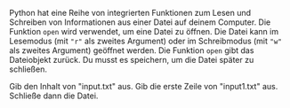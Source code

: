 Python hat eine Reihe von
integrierten Funktionen zum
Lesen und Schreiben von
Informationen aus einer Datei
auf deinem Computer.
Die Funktion `open` wird verwendet,
um eine Datei zu öffnen. Die Datei
kann im Lesemodus (mit `"r"` als zweites
Argument) oder im Schreibmodus
(mit `"w"` als zweites Argument) geöffnet
werden. Die Funktion `open` gibt das
Dateiobjekt zurück. Du musst es
speichern, um die Datei später zu
schließen.

Gib den Inhalt von "input.txt" aus.
Gib die erste Zeile von "input1.txt"
aus. Schließe dann die Datei.

